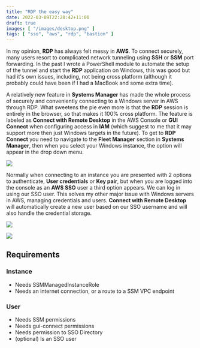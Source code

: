 ```yaml
---
title: "RDP the easy way"
date: 2022-03-09T22:28:42+11:00
draft: true
images: [ "/images/desktop.png" ]
tags: [ "sso", "aws", "rdp", "bastion" ]
---
```


In my opinion, __RDP__ has always felt messy in __AWS__. To connect securely, many users resort to complicated network tunneling using __SSH__ or __SSM__ port forwarding. In the past I wrote a PowerShell module to automate the setup of the tunnel and start the __RDP__ application on Windows, this was good but had it's own issues, including, not being cross platform (although it probably could have been if I had a MacBook and some extra time).

A relatively new feature in __Systems Manager__ has made the whole process of securely and conveniently connecting to a Windows server in AWS through RDP. What sweetens the pie even more is that the __RDP__ session is entirely in the browser, so that makes it 100% cross platform. The feature is labeled as __Connect with Remote Desktop__ in the AWS Console or __GUI Connect__ when configuring access in __IAM__ (which suggest to me that it may support more then just Windows targets in the future). To get to __RDP Connect__ you need to navigate to the __Fleet Manager__ section in __Systems Manager__, then when you select your Windows instance, the option will appear in the drop down menu.

![](/images/guiconnect.png)

Normally when connecting to an instance you are presented with 2 options to authenticate, __User credentials__ or __Key pair__, but when you are logged into the console as an __AWS SSO__ user a third option appears. We can log in using our SSO user. This solves my other major issue with Windows servers in AWS, managing credentials and users. __Connect with Remote Desktop__ will automatically create a new user based on our SSO username and will also handle the credential storage.

![](/images/sso-login.png)

![](/images/desktop.png)

## Requirements

### Instance

- Needs SSMManagedInstanceRole
- Needs an internet connection, or a route to a SSM VPC endpoint

### User

- Needs SSM permissions
- Needs gui-connect permissions
- Needs permission to SSO Directory
- (optional) Is an SSO user